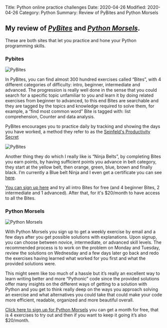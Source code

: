 Title: Python online practice challenges
Date: 2020-04-26
Modified: 2020-04-26
Category: Python
Summary: Review of PyBites and Python Morsels

## My review of *[PyBites](https://codechalleng.es/)* and *[Python Morsels](https://www.pythonmorsels.com/)*.
These are both sites that let you practice and hone your Python programming skills.

### Pybites
![PyBites]({static}/images/pybites-free.png)

In PyBites, you can find almost 300 hundred exercises called “Bites”, with 4 different
categories of difficulty: intro, beginner, intermediate and advanced. The progression is really well done in the sense 
that you could search for a specific topic unfamiliar to you and learn it by doing related exercises from beginner to 
advanced, to this end Bites are searchable and they are tagged by the topics and knowledge required to solve them, for 
example, a “find most common word” Bite is tagged with: list comprehension, Counter and data analysis. 

PyBites encourages you to practice daily by tracking and showing the days you have worked, a method they refer to as 
the [Seinfeld's Productivity Secret](https://lifehacker.com/jerry-seinfelds-productivity-secret-281626)

![PyBites]({static}/images/pybitescalendar.png)

Another thing they do which I really like is “Ninja Belts”, by completing Bites you earn points, by having sufficient
points you advance in belt category, they start at the yellow belt, then orange, green, blue, brown and finally black.
I’m currently a Blue belt Ninja and I even get a certificate you can see
[here](https://codechalleng.es/badge/ba268d27-0482-4876-8d67-0c358104e299).

[You can sign up here](https://codechalleng.es/bites/) and try all intro Bites for free
 (and 4 beginner Bites, 2 intermediate and 1 advanced). After that, for it's $20/month to have access to all the Bites.
### Python Morsels
![Python Morsels]({static}/images/morsels.png)

With Python Morsels you sign up to get a weekly exercise by email and a few days after you get possible solutions with 
explanations. Upon signup, you can choose between novice, intermediate, or advanced skill levels. The recommended process 
is to work on the problem on Monday and Tuesday, review the solutions on Wednesday and a few days later go back and redo 
the exercises having learned what worked for you first and what the provided solutions were. 

This might seem like too 
much of a hassle but it’s really an excellent way to learn writing better and more “Pythonic” code since the provided 
solutions offer many insights on the different ways of getting to a solution with Python and you get to think really 
deep on the ways you approach solving an exercise and what alternatives you could take that could make your code more 
efficient, readable, organized and more beautiful overall.

[Click here to sign up for Python Morsels](https://www.pythonmorsels.com/) you can get a month for free, that is 4 exercises to
try out and then if you want to keep it going it’s also $20/month.